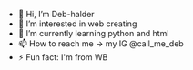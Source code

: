 - 👋 Hi, I’m Deb-halder
- 👀 I’m interested in web creating
- 🌱 I’m currently learning python and html
- 📫 How to reach me -> my IG @call_me_deb 
- ⚡ Fun fact: I'm from WB

<!---
DebDynamo/DebDynamo is a ✨ special ✨ repository because its `README.md` (this file) appears on your GitHub profile.
You can click the Preview link to take a look at your changes.
--->
